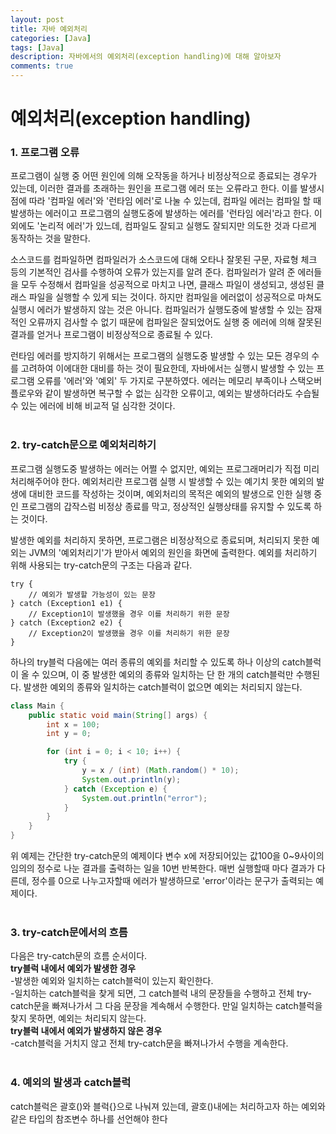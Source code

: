 ```yaml
---
layout: post
title: 자바 예외처리
categories: [Java]
tags: [Java]
description: 자바에서의 예외처리(exception handling)에 대해 알아보자
comments: true
---
```

# **예외처리(exception handling)**  
### 1. 프로그램 오류  
프로그램이 실행 중 어떤 원인에 의해 오작동을 하거나 비정상적으로 종료되는 경우가 있는데, 이러한 결과를 초래하는 원인을 프로그램 에러 또는 오류라고 한다.
이를 발생시점에 따라 '컴파일 에러'와 '런타임 에러'로 나눌 수 있는데, 컴파일 에러는 컴파일 할 때 발생하는 에러이고 프로그램의 실행도중에 발생하는 에러를 '런타임 에러'라고 한다. 이 외에도 '논리적 에러'가 있느데, 컴파일도 잘되고 실행도 잘되지만 의도한 것과 다르게 동작하는 것을 말한다.

소스코드를 컴파일하면 컴파일러가 소스코드에 대해 오타나 잘못된 구문, 자료형 체크 등의 기본적인 검사를 수행하여 오류가 있는지를 알려 준다. 컴파일러가 알려 준 에러들을 모두 수정해서 컴파일을 성공적으로 마치고 나면, 클래스 파일이 생성되고, 생성된 클래스 파일을 실행할 수 있게 되는 것이다.
하지만 컴파일을 에러없이 성공적으로 마쳐도 실행시 에러가 발생하지 않는 것은 아니다. 컴파일러가 실행도중에 발생할 수 있는 잠재적인 오류까지 검사할 수 없기 때문에 컴파일은 잘되었어도 실행 중 에러에 의해 잘못된 결과를 얻거나  프로그램이 비정상적으로 종료될 수 있다.

런타임 에러를 방지하기 위해서는 프로그램의 실행도중 발생할 수 있는 모든 경우의 수를 고려하여 이에대한 대비를 하는 것이 필요한데, 자바에서는 실행시 발생할 수 있는 프로그램 오류를 '에러'와 '예외' 두 가지로 구분하였다. 에러는 메모리 부족이나 스택오버플로우와 같이 발생하면 복구할 수 없는 심각한 오류이고, 예외는 발생하더라도 수습될 수 있는 에러에 비해 비교적 덜 심각한 것이다.  
<br>  
### 2. try-catch문으로 예외처리하기  
프로그램 실행도중 발생하는 에러는 어쩔 수 없지만, 예외는 프로그래머리가 직접 미리 처리해주어야 한다. 예외처리란 프로그램 실행 시 발생할 수 있는 예기치 못한 예외의 발생에 대비한 코드를 작성하는 것이며, 예외처리의 목적은 예외의 발생으로 인한 실행 중인 프로그램의 갑작스럼 비정상 종료를 막고, 정상적인 실행상태를 유지할 수 있도록 하는 것이다.

발생한 예외를 처리하지 못하면, 프로그램은 비정상적으로 종료되며, 처리되지 못한 예외는 JVM의 '예외처리기'가 받아서 예외의 원인을 화면에 출력한다. 예외를 처리하기 위해 사용되는 try-catch문의 구조는 다음과 같다.  
~~~
try {
	// 예외가 발생할 가능성이 있는 문장
} catch (Exception1 e1) {
	// Exception1이 발생했을 경우 이를 처리하기 위한 문장
} catch (Exception2 e2) {
	// Exception2이 발생했을 경우 이를 처리하기 위한 문장
}
~~~  
하나의 try블럭 다음에는 여러 종류의 예외를 처리할 수 있도록 하나 이상의 catch블럭이 올 수 있으며, 이 중 발생한 예외의 종류와 일치하는 단 한 개의 catch블럭만 수행된다. 발생한 예외의 종류와 일치하는 catch블럭이 없으면 예외는 처리되지 않는다.  
~~~java
class Main {
	public static void main(String[] args) {
		int x = 100;
		int y = 0;

		for (int i = 0; i < 10; i++) {
			try {
				y = x / (int) (Math.random() * 10);
				System.out.println(y);
			} catch (Exception e) {
				System.out.println("error");
			}
		}
	}
}
~~~  
위 예제는 간단한 try-catch문의 예제이다 변수 x에 저장되어있는 값100을 0~9사이의 임의의 정수로 나눈 결과를 출력하는 일을 10번 반복한다. 매번 실행할때 마다 결과가 다른데, 정수를 0으로 나누고자할때 에러가 발생하므로 'error'이라는 문구가 출력되는 예제이다.  
<br>  
### 3. try-catch문에서의 흐름  
다음은 try-catch문의 흐름 순서이다.  
**try블럭 내에서 예외가 발생한 경우**  
-발생한 예외와 일치하는 catch블럭이 있는지 확인한다.  
-일치하는 catch블럭을 찾게 되면, 그 catch블럭 내의 문장들을 수행하고 전체 try-catch문을 빠져나가서 그 다음 문장을 계속해서 수행한다. 만일 일치하는 catch블럭을 찾지 못하면, 예외는 처리되지 않는다.  
**try블럭 내에서 예외가 발생하지 않은 경우**  
-catch블럭을 거치지 않고 전체 try-catch문을 빠져나가서 수행을 계속한다.  
<br>  
### 4. 예외의 발생과 catch블럭  
catch블럭은 괄호()와 블럭{}으로 나눠져 있는데, 괄호()내에는 처리하고자 하는 예외와 같은 타입의 참조변수 하나를 선언해야 한다

